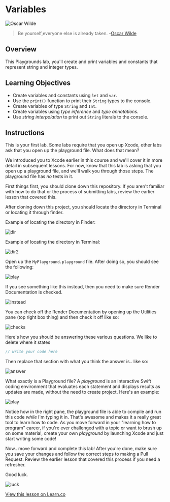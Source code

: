 # Variables
![Oscar Wilde](http://i.imgur.com/Brz1JgI.jpg?1)
> Be yourself,everyone else is already taken. -[Oscar Wilde](https://en.wikipedia.org/wiki/Oscar_Wilde)

## Overview

This Playgrounds lab, you'll create and print variables and constants that represent string and integer types. 

## Learning Objectives

* Create variables and constants using `let` and `var`.
* Use the `print()` function to print their `String` types to the console.
* Create variables of type `String` and `Int`.
* Create variables using *type inference* and *type annotations*.
* Use *string interpolation* to print out `String` literals to the console.

## Instructions

This is your first lab. Some labs require that you open up Xcode, other labs ask that you open up the playground file. What does that mean?

We introduced you to Xcode earlier in this course and we'll cover it in more detail in subsequent lessons. For now, know that this lab is asking that you open up a playground file, and we'll walk you through those steps. The playground file has _no_ tests in it.

First things first, you should clone down this repository. If you aren't familiar with how to do that or the process of submitting labs, review the earlier lesson that covered this. 

After cloning down this project, you should locate the directory in Terminal or locating it through finder.

Example of locating the directory in Finder:

![dir](http://i.imgur.com/HBkk1u1.png)

Example of locating the directory in Terminal:

![dir2](http://i.imgur.com/awwhcyV.png)

Open up the `MyPlayground.playground` file. After doing so, you should see the following:

![play](http://i.imgur.com/M3afcpk.png)

If you see something like this instead, then you need to make sure Render Documentation is checked.

![instead](http://i.imgur.com/XxQjPu7.png)

You can check off the Render Documentation by opening up the Utilities pane (top right box thing) and then check it off like so:

![checks](http://i.imgur.com/jTLIJye.png)

Here's how you should be answering these various questions. We like to delete where it states

```swift
// write your code here
```

Then replace that section with what you think the answer is.. like so:

![answer](http://i.imgur.com/AELKrUs.png)

What exactly is a Playground file? A *playground* is an interactive Swift coding environment that evaluates each statement and displays results as updates are made, without the need to create project. Here's an example:

![play](http://i.imgur.com/WkyEc2G.png)

Notice how in the right pane, the playground file is able to compile and run this code *while* I'm typing it in. That's awesome and makes it a really great tool to learn how to code. As you move forward in your "learning how to program" career, if you're ever challenged with a topic or want to brush up on some material, create your own *playground* by launching Xcode and just start writing some code!


Now.. move forward and complete this lab! After you're done, make sure you save your changes and follow the correct steps to making a Pull Request. Review the earlier lesson that covered this process if you need a refresher. 

Good luck.

![luck](https://media.giphy.com/media/cMnt7i2RykmpW/giphy.gif)





<a href='https://learn.co/lessons/PlaygroundLabVariablePrint' data-visibility='hidden'>View this lesson on Learn.co</a>
